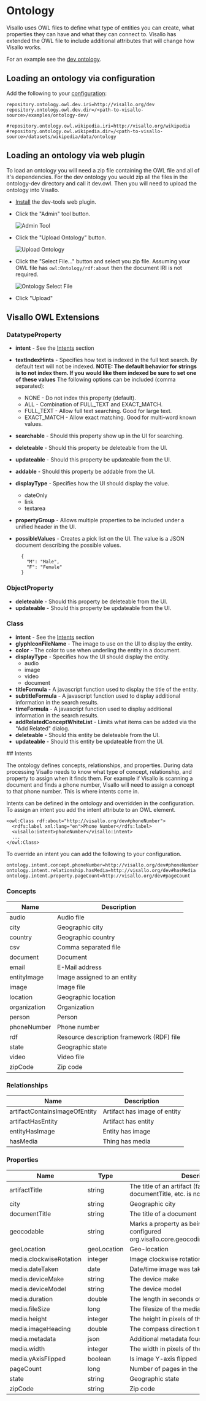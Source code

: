 # Ontology

Visallo uses OWL files to define what type of entities you can create, what properties they can have and what they
can connect to. Visallo has extended the OWL file to include additional attributes that will change how Visallo
works.

For an example see the [dev ontology](https://github.com/v5analytics/visallo/tree/master/examples/ontology-dev).

## Loading an ontology via configuration

Add the following to your [configuration](configuration.md):

```
repository.ontology.owl.dev.iri=http://visallo.org/dev
repository.ontology.owl.dev.dir=/<path-to-visallo-source>/examples/ontology-dev/

#repository.ontology.owl.wikipedia.iri=http://visallo.org/wikipedia
#repository.ontology.owl.wikipedia.dir=/<path-to-visallo-source>/datasets/wikipedia/data/ontology
```

## Loading an ontology via web plugin

To load an ontology you will need a zip file containing the OWL file and all of it's dependencies. For the dev
ontology you would zip all the files in the ontology-dev directory and call it dev.owl. Then you will need to upload
the ontology into Visallo.

* [Install](build.md#web-plugin) the dev-tools web plugin.

* Click the "Admin" tool button.

  ![Admin Tool](../img/admin.jpg)

* Click the "Upload Ontology" button.

  ![Upload Ontology](ontology-upload.jpg)

* Click the "Select File..." button and select you zip file. Assuming your OWL file has `owl:Ontology/rdf:about`
  then the document IRI is not required.

  ![Ontology Select File](ontology-select-file.jpg)

* Click "Upload"

## Visallo OWL Extensions

### DatatypeProperty

* **intent** - See the [Intents](#intent) section
* **textIndexHints** - Specifies how text is indexed in the full text search. By default text will not be indexed.
  **NOTE: The default behavior for strings is to not index them. If you would like them indexed be sure to set one
  of these values**
  The following options can be included (comma separated):
  * NONE - Do not index this property (default).
  * ALL - Combination of FULL_TEXT and EXACT_MATCH.
  * FULL_TEXT - Allow full text searching. Good for large text.
  * EXACT_MATCH - Allow exact matching. Good for multi-word known values.
* **searchable** - Should this property show up in the UI for searching.
* **deleteable** - Should this property be deleteable from the UI.
* **updateable** - Should this property be updateable from the UI.
* **addable** - Should this property be addable from the UI.
* **displayType** - Specifies how the UI should display the value.
  * dateOnly
  * link
  * textarea
* **propertyGroup** - Allows multiple properties to be included under a unified header in the UI.
* **possibleValues** - Creates a pick list on the UI. The value is a JSON document describing the possible values.

        {
          "M": "Male",
          "F": "Female"
        }
        
### ObjectProperty

* **deleteable** - Should this property be deleteable from the UI.
* **updateable** - Should this property be updateable from the UI.

### Class

* **intent** - See the [Intents](#intent) section
* **glyphIconFileName** - The image to use on the UI to display the entity.
* **color** - The color to use when underling the entity in a document.
* **displayType** - Specifies how the UI should display the entity.
  * audio
  * image
  * video
  * document
* **titleFormula** - A javascript function used to display the title of the entity.
* **subtitleFormula** - A javascript function used to display additional information in the search results.
* **timeFormula** - A javascript function used to display additional information in the search results.
* **addRelatedConceptWhiteList** - Limits what items can be added via the "Add Related" dialog.
* **deleteable** - Should this entity be deleteable from the UI.
* **updateable** - Should this entity be updateable from the UI.

<a name="intent"/>
## Intents

The ontology defines concepts, relationships, and properties. During data processing Visallo needs to know
 what type of concept, relationship, and property to assign when it finds them. For example if Visallo is scanning a
 document and finds a phone number, Visallo will need to assign a concept to that phone number. This is where
 intents come in.

Intents can be defined in the ontology and overridden in the configuration. To assign an intent you add the
 intent attribute to an OWL element.

    <owl:Class rdf:about="http://visallo.org/dev#phoneNumber">
      <rdfs:label xml:lang="en">Phone Number</rdfs:label>
      <visallo:intent>phoneNumber</visallo:intent>
      ...
    </owl:Class>

To override an intent you can add the following to your configuration.

    ontology.intent.concept.phoneNumber=http://visallo.org/dev#phoneNumber
    ontology.intent.relationship.hasMedia=http://visallo.org/dev#hasMedia
    ontology.intent.property.pageCount=http://visallo.org/dev#pageCount

### Concepts

| Name         | Description                               |
|--------------|-------------------------------------------|
| audio        | Audio file                                |
| city         | Geographic city                           |
| country      | Geographic country                        |
| csv          | Comma separated file                      |
| document     | Document                                  |
| email        | E-Mail address                            |
| entityImage  | Image assigned to an entity               |
| image        | Image file                                |
| location     | Geographic location                       |
| organization | Organization                              |
| person       | Person                                    |
| phoneNumber  | Phone number                              |
| rdf          | Resource description framework (RDF) file |
| state        | Geographic state                          |
| video        | Video file                                |
| zipCode      | Zip code                                  |

### Relationships

| Name                          | Description                          |
|-------------------------------|--------------------------------------|
| artifactContainsImageOfEntity | Artifact has image of entity         |
| artifactHasEntity             | Artifact has entity                  |
| entityHasImage                | Entity has image                     |
| hasMedia                      | Thing has media                      |

### Properties

| Name                    | Type        | Description                                 |
|-------------------------|-------------|---------------------------------------------|
| artifactTitle           | string      | The title of an artifact (fallback if documentTitle, etc. is not specified) |
| city                    | string      | Geographic city                             |
| documentTitle           | string      | The title of a document                     |
| geocodable              | string      | Marks a property as being geocoded by a configured org.visallo.core.geocoding.GeocoderRepository |
| geoLocation             | geoLocation | Geo-location                                |
| media.clockwiseRotation | integer     | Image clockwise rotation                    |
| media.dateTaken         | date        | Date/time image was taken                   |
| media.deviceMake        | string      | The device make                             |
| media.deviceModel       | string      | The device model                            |
| media.duration          | double      | The length in seconds of the media file     |
| media.fileSize          | long        | The filesize of the media file              |
| media.height            | integer     | The height in pixels of the media           |
| media.imageHeading      | double      | The compass direction the camera was facing |
| media.metadata          | json        | Additional metadata found in the media      |
| media.width             | integer     | The width in pixels of the media            |
| media.yAxisFlipped      | boolean     | Is image Y-axis flipped                     |
| pageCount               | long        | Number of pages in the artifact             |
| state                   | string      | Geographic state                            |
| zipCode                 | string      | Zip code                                    |
